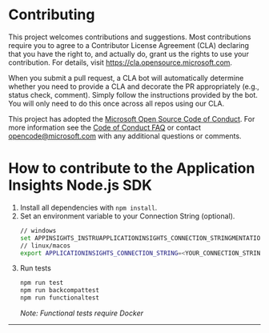 # Contributing

This project welcomes contributions and suggestions. Most contributions require you to agree to a
Contributor License Agreement (CLA) declaring that you have the right to, and actually do, grant us
the rights to use your contribution. For details, visit https://cla.opensource.microsoft.com.

When you submit a pull request, a CLA bot will automatically determine whether you need to provide
a CLA and decorate the PR appropriately (e.g., status check, comment). Simply follow the instructions
provided by the bot. You will only need to do this once across all repos using our CLA.

This project has adopted the [Microsoft Open Source Code of Conduct](https://opensource.microsoft.com/codeofconduct/).
For more information see the [Code of Conduct FAQ](https://opensource.microsoft.com/codeofconduct/faq/) or
contact [opencode@microsoft.com](mailto:opencode@microsoft.com) with any additional questions or comments.

# How to contribute to the Application Insights Node.js SDK

1. Install all dependencies with `npm install`.
2. Set an environment variable to your Connection String (optional).
    ```bash
    // windows
    set APPINSIGHTS_INSTRUAPPLICATIONINSIGHTS_CONNECTION_STRINGMENTATIONKEY=<YOUR_CONNECTION_STRING>
    // linux/macos
    export APPLICATIONINSIGHTS_CONNECTION_STRING=<YOUR_CONNECTION_STRING>
    ```
3. Run tests
    ```bash
    npm run test
    npm run backcompattest
    npm run functionaltest
    ```
    _Note: Functional tests require Docker_

---